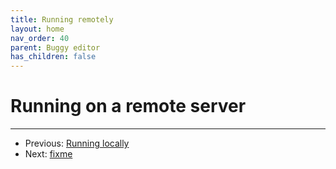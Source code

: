 ```yaml
---
title: Running remotely
layout: home
nav_order: 40
parent: Buggy editor
has_children: false
---
```



# Running on a remote server




---
* Previous: [Running locally](running-locally)
* Next: [fixme](fixme)
